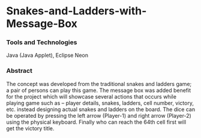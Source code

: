 # Snakes-and-Ladders-with-Message-Box

### Tools and Technologies
Java (Java Applet), Eclipse Neon

### Abstract
The concept was developed from the traditional snakes and ladders game; a pair of persons can play this game. The message box was added benefit for the project which will showcase several actions that occurs while playing game such as – player details, snakes, ladders, cell number, victory, etc. instead designing actual snakes and ladders on the board. The dice can be operated by pressing the left arrow (Player-1) and right arrow (Player-2) using the physical keyboard. Finally who can reach the 64th cell first will get the victory title.
